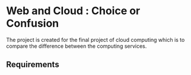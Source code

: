 # Web and Cloud : Choice or Confusion

The project is created for the final project of cloud computing which is to compare the difference between the computing services.

## Requirements


